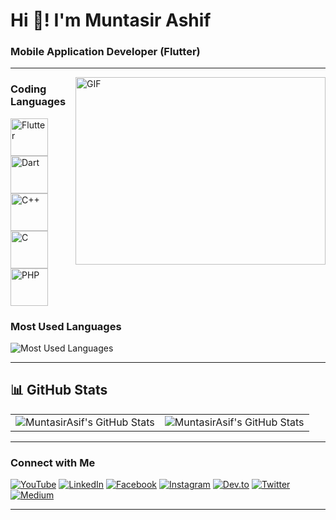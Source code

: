 # Hi 👋! I'm Muntasir Ashif
### Mobile Application Developer (Flutter)

---

<img align="right" top="500" height="300" width="400" alt="GIF" src="https://cdn.dribbble.com/users/1025838/screenshots/6220885/devguy3.gif">

### Coding Languages

<p align="left">
  <img src="https://img.icons8.com/color/48/000000/flutter.png" alt="Flutter" width="60" height="60"/>
  <img src="https://img.icons8.com/color/48/000000/dart.png" alt="Dart" width="60" height="60"/>
  <img src="https://img.icons8.com/color/48/000000/c-plus-plus-logo.png" alt="C++" width="60" height="60"/>
  <img src="https://img.icons8.com/color/48/000000/c-programming.png" alt="C" width="60" height="60"/>
  <img src="https://img.icons8.com/officel/48/000000/php-logo.png" alt="PHP" width="60" height="60"/>
</p>


### Most Used Languages

![Most Used Languages](https://github-readme-stats.vercel.app/api/top-langs/?username=MuntasirAsif&layout=compact)

---

## 📊 GitHub Stats

<table>
  <tr>
    <td>
      <img src="https://github-readme-streak-stats.herokuapp.com/?user=MuntasirAsif" alt="MuntasirAsif's GitHub Stats" />
    </td>
    <td>
      <img src="https://github-readme-stats.vercel.app/api?username=MuntasirAsif" alt="MuntasirAsif's GitHub Stats" />
    </td>
  </tr>
</table>


---

### Connect with Me

[![YouTube](https://img.shields.io/badge/YouTube-E60023?style=flat-square&logo=youtube&logoColor=white)](https://www.youtube.com/@errorcode99official)
[![LinkedIn](https://img.shields.io/badge/LinkedIn-0077B5?style=flat-square&logo=linkedin&logoColor=white)](https://www.linkedin.com/in/muhammad-muntasir-mahamud-ashif-2a6749200/)
[![Facebook](https://img.shields.io/badge/Facebook-1877F2?style=flat-square&logo=facebook&logoColor=white)](https://www.facebook.com/muntasir.sky.llc)
[![Instagram](https://img.shields.io/badge/Instagram-E4405F?style=flat-square&logo=instagram&logoColor=white)](https://www.instagram.com/muntasirashif)
[![Dev.to](https://img.shields.io/badge/Dev.to-0A0A0A?style=flat-square&logo=devdotto)](https://dev.to/muntasir_ashif_2f8e686325)
[![Twitter](https://img.shields.io/badge/Twitter-1DA1F2?style=flat-square&logo=twitter&logoColor=white)](https://twitter.com/ashif_muntasir)
[![Medium](https://img.shields.io/badge/-Medium-00AB6C?style=flat-square&logo=medium)](https://medium.com/@muntasirashifee)

---
